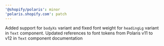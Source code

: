 ```yaml
---
'@shopify/polaris': minor
'polaris.shopify.com': patch
---
```


Added support for `bodyXs` variant and fixed font weight for `headingLg` variant in `Text` component.
Updated references to font tokens from Polaris v11 to v12 in `Text` component documentation
